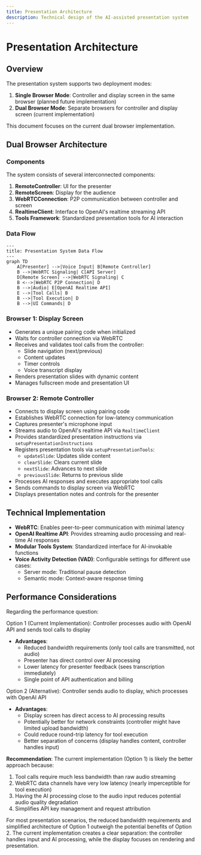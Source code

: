 ```yaml
---
title: Presentation Architecture
description: Technical design of the AI-assisted presentation system
---
```


# Presentation Architecture

## Overview

The presentation system supports two deployment modes:
1. **Single Browser Mode**: Controller and display screen in the same browser (planned future implementation)
2. **Dual Browser Mode**: Separate browsers for controller and display screen (current implementation)

This document focuses on the current dual browser implementation.

## Dual Browser Architecture

### Components

The system consists of several interconnected components:

1. **RemoteController**: UI for the presenter
2. **RemoteScreen**: Display for the audience
3. **WebRTCConnection**: P2P communication between controller and screen
4. **RealtimeClient**: Interface to OpenAI's realtime streaming API
5. **Tools Framework**: Standardized presentation tools for AI interaction

### Data Flow

```mermaid
---
title: Presentation System Data Flow
---
graph TD
    A[Presenter] -->|Voice Input| B[Remote Controller]
    B -->|WebRTC Signaling| C[API Server]
    D[Remote Screen] -->|WebRTC Signaling| C
    B <-->|WebRTC P2P Connection| D
    B -->|Audio| E[OpenAI Realtime API]
    E -->|Tool Calls| B
    B -->|Tool Execution| D
    B -->|UI Commands| D
```

### Browser 1: Display Screen
- Generates a unique pairing code when initialized
- Waits for controller connection via WebRTC
- Receives and validates tool calls from the controller:
  - Slide navigation (next/previous)
  - Content updates
  - Timer controls
  - Voice transcript display
- Renders presentation slides with dynamic content
- Manages fullscreen mode and presentation UI

### Browser 2: Remote Controller
- Connects to display screen using pairing code
- Establishes WebRTC connection for low-latency communication
- Captures presenter's microphone input
- Streams audio to OpenAI's realtime API via `RealtimeClient`
- Provides standardized presentation instructions via `setupPresentationInstructions`
- Registers presentation tools via `setupPresentationTools`:
  - `updateSlide`: Updates slide content
  - `clearSlide`: Clears current slide
  - `nextSlide`: Advances to next slide
  - `previousSlide`: Returns to previous slide
- Processes AI responses and executes appropriate tool calls
- Sends commands to display screen via WebRTC
- Displays presentation notes and controls for the presenter

## Technical Implementation

- **WebRTC**: Enables peer-to-peer communication with minimal latency
- **OpenAI Realtime API**: Provides streaming audio processing and real-time AI responses
- **Modular Tools System**: Standardized interface for AI-invokable functions
- **Voice Activity Detection (VAD)**: Configurable settings for different use cases:
  - Server mode: Traditional pause detection
  - Semantic mode: Context-aware response timing

## Performance Considerations

Regarding the performance question:

Option 1 (Current Implementation): Controller processes audio with OpenAI API and sends tool calls to display
- **Advantages**:
  - Reduced bandwidth requirements (only tool calls are transmitted, not audio)
  - Presenter has direct control over AI processing
  - Lower latency for presenter feedback (sees transcription immediately)
  - Single point of API authentication and billing
  
Option 2 (Alternative): Controller sends audio to display, which processes with OpenAI API
- **Advantages**:
  - Display screen has direct access to AI processing results
  - Potentially better for network constraints (controller might have limited upload bandwidth)
  - Could reduce round-trip latency for tool execution
  - Better separation of concerns (display handles content, controller handles input)

**Recommendation**: The current implementation (Option 1) is likely the better approach because:
1. Tool calls require much less bandwidth than raw audio streaming
2. WebRTC data channels have very low latency (nearly imperceptible for tool execution)
3. Having the AI processing close to the audio input reduces potential audio quality degradation
4. Simplifies API key management and request attribution

For most presentation scenarios, the reduced bandwidth requirements and simplified architecture of Option 1 outweigh the potential benefits of Option 2. The current implementation creates a clear separation: the controller handles input and AI processing, while the display focuses on rendering and presentation.






